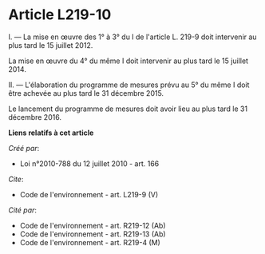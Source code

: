 # Article L219-10

I. ― La mise en œuvre des 1° à 3° du I de l'article L. 219-9 doit intervenir au plus tard le 15 juillet 2012. 

La mise en œuvre du 4° du même I doit intervenir au plus tard le 15 juillet 2014. 

II. ― L'élaboration du programme de mesures prévu au 5° du même I doit être achevée au plus tard le 31 décembre 2015. 

Le lancement du programme de mesures doit avoir lieu au plus tard le 31 décembre 2016.

**Liens relatifs à cet article**

_Créé par_:

  - Loi n°2010-788 du 12 juillet 2010 - art. 166

_Cite_:

  - Code de l'environnement - art. L219-9 (V)

_Cité par_:

  - Code de l'environnement - art. R219-12 (Ab)
  - Code de l'environnement - art. R219-13 (Ab)
  - Code de l'environnement - art. R219-4 (M)
